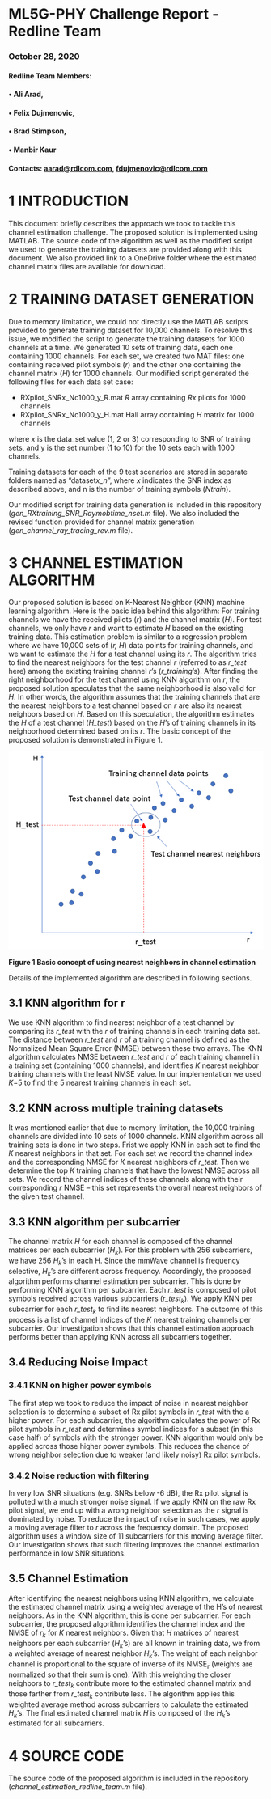 # ML5G-PHY Challenge Report - Redline Team
### October 28, 2020


#### Redline Team Members:
#### • Ali Arad,                           
#### • Felix Dujmenovic,            
#### • Brad Stimpson,                   
#### • Manbir Kaur               

#### Contacts: aarad@rdlcom.com, fdujmenovic@rdlcom.com  



# 1	INTRODUCTION

This document briefly describes the approach we took to tackle this channel estimation challenge. The proposed solution is implemented using MATLAB. The source code of the algorithm as well as the modified script we used to generate the training datasets are provided along with this document. We also provided link to a OneDrive folder where the estimated channel matrix files are available for download.

# 2	TRAINING DATASET GENERATION

Due to memory limitation, we could not directly use the MATLAB scripts provided to generate training dataset for 10,000 channels. To resolve this issue, we modified the script to generate the training datasets for 1000 channels at a time. We generated 10 sets of training data, each one containing 1000 channels. For each set, we created two MAT files: one containing received pilot symbols (*r*) and the other one containing the channel matrix (*H*) for 1000 channels. Our modified script generated the following files for each data set case:

-	RXpilot_SNRx_Nc1000_y_R.mat	*R* array containing *Rx* pilots for 1000 channels
-	RXpilot_SNRx_Nc1000_y_H.mat	Hall array containing *H* matrix for 1000 channels

where *x* is the data_set value (1, 2 or 3) corresponding to SNR of training sets, and y is the set number (1 to 10) for the 10 sets each with 1000 channels.

Training datasets for each of the 9 test scenarios are stored in separate folders named as “dataset*x_n*”, where *x* indicates the SNR index as described above, and n is the number of training symbols (*Ntrain*).

Our modified script for training data generation is included in this repository (*gen_RXtraining_SNR_Raymobtime_nset.m* file). We also included the revised function provided for channel matrix generation (*gen_channel_ray_tracing_rev.m* file).

# 3	CHANNEL ESTIMATION ALGORITHM

Our proposed solution is based on K-Nearest Neighbor (KNN) machine learning algorithm. Here is the basic idea behind this algorithm: For training channels we have the received pilots (*r*) and the channel matrix (*H*). For test channels, we only have *r* and want to estimate *H* based on the existing training data. This estimation problem is similar to a regression problem where we have 10,000 sets of (*r, H*) data points for training channels, and we want to estimate the *H* for a test channel using its *r*. The algorithm tries to find the nearest neighbors for the test channel *r* (referred to as *r_test* here) among the existing training channel *r*’s (*r_training*’s). After finding the right neighborhood for the test channel using KNN algorithm on *r*, the proposed solution speculates that the same neighborhood is also valid for *H*. In other words, the algorithm assumes that the training channels that are the nearest neighbors to a test channel based on *r* are also its nearest neighbors based on *H*. Based on this speculation, the algorithm estimates the *H* of a test channel (*H_test*) based on the *H*’s of training channels in its neighborhood determined based on its *r*. The basic concept of the proposed solution is demonstrated in Figure 1.


![Figure 1](knn_example.png)

**Figure 1 Basic concept of using nearest neighbors in channel estimation**


Details of the implemented algorithm are described in following sections.

## 3.1	KNN algorithm for r
We use KNN algorithm to find nearest neighbor of a test channel by comparing its *r_test* with the *r* of training channels in each training data set. The distance between *r_test* and *r* of a training channel is defined as the Normalized Mean Square Error (NMSE) between these two arrays. The KNN algorithm calculates NMSE between *r_test* and *r* of each training channel in a training set (containing 1000 channels), and identifies *K* nearest neighbor training channels with the least NMSE value. In our implementation we used *K*=5 to find the 5 nearest training channels in each set. 

## 3.2	KNN across multiple training datasets
It was mentioned earlier that due to memory limitation, the 10,000 training channels are divided into 10 sets of 1000 channels. KNN algorithm across all training sets is done in two steps. Frist we apply KNN in each set to find the *K* nearest neighbors in that set. For each set we record the channel index and the corresponding NMSE for *K* nearest neighbors of *r_test*. Then we determine the top *K* training channels that have the lowest NMSE across all sets. We record the channel indices of these channels along with their corresponding *r* NMSE – this set represents the overall nearest neighbors of the given test channel.  


## 3.3	KNN algorithm per subcarrier
The channel matrix *H* for each channel is composed of the channel matrices per each subcarrier (*H<sub>k</sub>*). For this problem with 256 subcarriers, we have 256 *H<sub>k</sub>*’s in each H. Since the mmWave channel is frequency selective, *H<sub>k</sub>*’s are different across frequency. Accordingly, the proposed algorithm performs channel estimation per subcarrier. This is done by performing KNN algorithm per subcarrier. Each *r_test* is composed of pilot symbols received across various subcarriers (*r_test<sub>k</sub>*). We apply KNN per subcarrier for each *r_test<sub>k</sub>* to find its nearest neighbors. The outcome of this process is a list of channel indices of the *K* nearest training channels per subcarrier. Our investigation shows that this channel estimation approach performs better than applying KNN across all subcarriers together.

## 3.4	Reducing Noise Impact
### 3.4.1	KNN on higher power symbols

The first step we took to reduce the impact of noise in nearest neighbor selection is to determine a subset of Rx pilot symbols in *r_test* with the a higher power. For each subcarrier, the algorithm calculates the power of Rx pilot symbols in *r_test* and determines symbol indices for a subset (in this case half) of symbols with the stronger power. KNN algorithm would only be applied across those higher power symbols. This reduces the chance of wrong neighbor selection due to weaker (and likely noisy) Rx pilot symbols.

### 3.4.2	Noise reduction with filtering

In very low SNR situations (e.g. SNRs below -6 dB), the Rx pilot signal is polluted with a much stronger noise signal. If we apply KNN on the raw Rx pilot signal, we end up with a wrong neighbor selection as the *r* signal is dominated by noise. To reduce the impact of noise in such cases, we apply a moving average filter to *r* across the frequency domain. The proposed algorithm uses a window size of 11 subcarriers for this moving average filter. Our investigation shows that such filtering improves the channel estimation performance in low SNR situations.

## 3.5	Channel Estimation

After identifying the nearest neighbors using KNN algorithm, we calculate the estimated channel matrix using a weighted average of the H’s of nearest neighbors. As in the KNN algorithm, this is done per subcarrier. For each subcarrier, the proposed algorithm identifies the channel index and the NMSE of *r<sub>k</sub>* for *K* nearest neighbors. Given that *H* matrices of nearest neighbors per each subcarrier (*H<sub>k</sub>*’s) are all known in training data, we from a weighted average of nearest neighbor *H<sub>k</sub>*’s. The weight of each neighbor channel is proportional to the square of inverse of its NMSE<sub>r</sub> (weights are normalized so that their sum is one). With this weighting the closer neighbors to *r_test<sub>k</sub>* contribute more to the estimated channel matrix and those farther from *r_test<sub>k</sub>* contribute less. The algorithm applies this weighted average method across subcarriers to calculate the estimated *H<sub>k</sub>*’s. The final estimated channel matrix *H* is composed of the *H<sub>k</sub>*’s estimated for all subcarriers.


# 4	SOURCE CODE

The source code of the proposed algorithm is included in the repository (*channel_estimation_redline_team.m* file).

